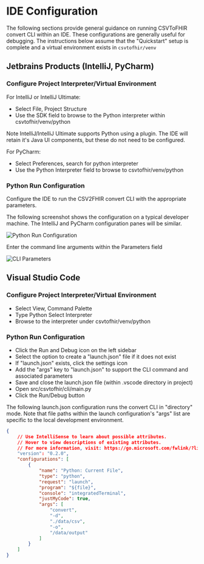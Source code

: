 # IDE Configuration

The following sections provide general guidance on running CSVToFHIR convert CLI within an IDE. These configurations
are generally useful for debugging. The instructions below assume that the "Quickstart" setup is complete and a 
virtual environment exists in `csvtofhir/venv`

## Jetbrains Products (IntelliJ, PyCharm)

### Configure Project Interpreter/Virtual Environment

For IntelliJ or IntelliJ Ultimate:
- Select File, Project Structure
- Use the SDK field to browse to the Python interpreter within csvtofhir/venv/python

Note IntelliJ/IntelliJ Ultimate supports Python using a plugin. The IDE will retain it's Java UI components, but these
do not need to be configured.

For PyCharm:
- Select Preferences, search for python interpreter
- Use the Python Interpreter field to browse to csvtofhir/venv/python

### Python Run Configuration

Configure the IDE to run the CSV2FHIR convert CLI with the appropriate parameters.

The following screenshot shows the configuration on a typical developer machine. The IntelliJ and PyCharm
configuration panes will be similar.

![Python Run Configuration](jetbrains-python-config.png)

Enter the command line arguments within the Parameters field

![CLI Parameters](jetbrains-python-config-params.png)

## Visual Studio Code

### Configure Project Interpreter/Virtual Environment

- Select View, Command Palette 
- Type Python Select Interpreter
- Browse to the interpreter under csvtofhir/venv/python

### Python Run Configuration

- Click the Run and Debug icon on the left sidebar
- Select the option to create a "launch.json" file if it does not exist
- If "launch.json" exists, click the settings icon
- Add the "args" key to "launch.json" to support the CLI command and associated parameters
- Save and close the launch.json file (within .vscode directory in project)
- Open src/csvtofhir/cli/main.py
- Click the Run/Debug button

The following launch.json configuration runs the convert CLI in "directory" mode. Note that file paths within the launch
configuration's "args" list are specific to the local development environment.

```json
{
    // Use IntelliSense to learn about possible attributes.
    // Hover to view descriptions of existing attributes.
    // For more information, visit: https://go.microsoft.com/fwlink/?linkid=830387
    "version": "0.2.0",
    "configurations": [
        {
            "name": "Python: Current File",
            "type": "python",
            "request": "launch",
            "program": "${file}",
            "console": "integratedTerminal",
            "justMyCode": true,
            "args": [
                "convert",
                "-d",
                "./data/csv",
                "-o",
                "/data/output"
            ]
        }
    ]
}
```
